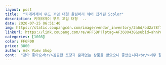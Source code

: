 ```yaml
---
layout: post 
title:  "키메라제이 무드 꼬임 대형 올림머리 헤어 집게핀 5color" 
description: 키메라제이 무드 꼬임 대형  ..
date: 2020-07-25 06:51:40 
img: https://static.coupangcdn.com/image/vendor_inventory/2a6d/bd2a78f71850b8814d4c39b014b6e7302bac2abd4ed00d8626529f48cb01.jpg 
linkUrl: https://link.coupang.com/re/AFFSDP?lptag=AF3600438&subid=ahnPublicAsk&pageKey=1619004421&itemId=2763140586&vendorItemId=71139040710&traceid=V0-113-0c3db7a27bbcfefd 
categories: [1008] 
color: FF6F00 
price: 3800 
author: Ask View Shop 
cont:  "같아 좋아요<br/>꼼꼼한 포장과 문제없는 상품을 받았으니 좋았습니다<br/>너무 잘 어울려요  여름에 특히 시원 해 보이는 것<br/>단순한 디자인 그렇기에 두루 어울릴수 있네요.<br/><br/>아무래도 투명이다 보니 어느 옷에 매치해도<br/>악세사리라기엔 좀 많이 클까봐 걱정했는데 긴머리에 하면 딱 좋은 사이즈예요! 칼라도 사진이랑 매우 유사합니다<br/>오프라인 매장에서 같은 가격이라 조금 아쉬움이 남지만<br/>제가 산 핑크의 이름이 베이지 인건 아직도 왜때문인진 모르겠지만ㅋㅋㅋㅋ 여튼 집게 힘도 좋고 칼라와 디자인 모두 만에 듭니다<br/>" 
---
```


